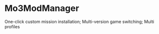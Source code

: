 # Mo3ModManager
One-click custom mission installation; Multi-version game switching; Multi profiles
